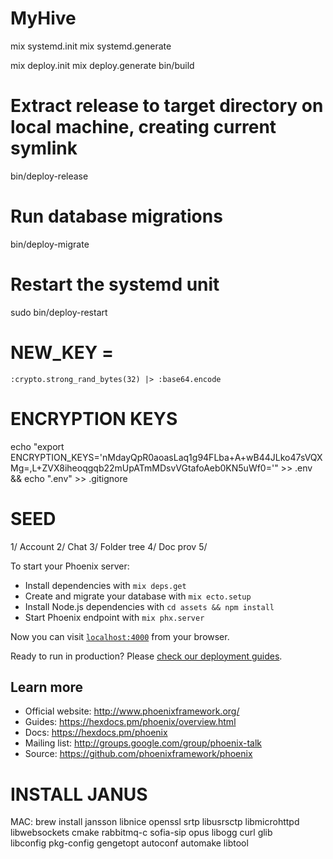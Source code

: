 # MyHive
mix systemd.init
mix systemd.generate

mix deploy.init
mix deploy.generate
bin/build

# Extract release to target directory on local machine, creating current symlink
bin/deploy-release

# Run database migrations
bin/deploy-migrate

# Restart the systemd unit
sudo bin/deploy-restart
# NEW_KEY = 
```:crypto.strong_rand_bytes(32) |> :base64.encode```


# ENCRYPTION KEYS

echo "export ENCRYPTION_KEYS='nMdayQpR0aoasLaq1g94FLba+A+wB44JLko47sVQXMg=,L+ZVX8iheoqgqb22mUpATmMDsvVGtafoAeb0KN5uWf0='" >> .env && echo ".env" >> .gitignore

# SEED

1/ Account
2/ Chat
3/ Folder tree
4/ Doc prov
5/

To start your Phoenix server:

  * Install dependencies with `mix deps.get`
  * Create and migrate your database with `mix ecto.setup`
  * Install Node.js dependencies with `cd assets && npm install`
  * Start Phoenix endpoint with `mix phx.server`

Now you can visit [`localhost:4000`](http://localhost:4000) from your browser.

Ready to run in production? Please [check our deployment guides](https://hexdocs.pm/phoenix/deployment.html).

## Learn more

  * Official website: http://www.phoenixframework.org/
  * Guides: https://hexdocs.pm/phoenix/overview.html
  * Docs: https://hexdocs.pm/phoenix
  * Mailing list: http://groups.google.com/group/phoenix-talk
  * Source: https://github.com/phoenixframework/phoenix

# INSTALL JANUS

MAC:
brew install jansson libnice openssl srtp libusrsctp libmicrohttpd \
	libwebsockets cmake rabbitmq-c sofia-sip opus libogg curl glib \
	libconfig pkg-config gengetopt autoconf automake libtool

  